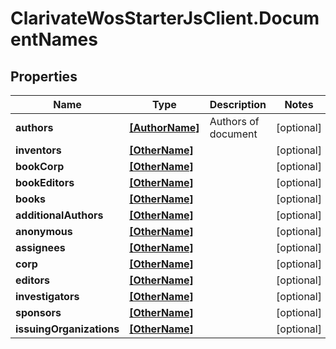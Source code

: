 # ClarivateWosStarterJsClient.DocumentNames

## Properties

Name | Type | Description | Notes
------------ | ------------- | ------------- | -------------
**authors** | [**[AuthorName]**](AuthorName.md) | Authors of document | [optional] 
**inventors** | [**[OtherName]**](OtherName.md) |  | [optional] 
**bookCorp** | [**[OtherName]**](OtherName.md) |  | [optional] 
**bookEditors** | [**[OtherName]**](OtherName.md) |  | [optional] 
**books** | [**[OtherName]**](OtherName.md) |  | [optional] 
**additionalAuthors** | [**[OtherName]**](OtherName.md) |  | [optional] 
**anonymous** | [**[OtherName]**](OtherName.md) |  | [optional] 
**assignees** | [**[OtherName]**](OtherName.md) |  | [optional] 
**corp** | [**[OtherName]**](OtherName.md) |  | [optional] 
**editors** | [**[OtherName]**](OtherName.md) |  | [optional] 
**investigators** | [**[OtherName]**](OtherName.md) |  | [optional] 
**sponsors** | [**[OtherName]**](OtherName.md) |  | [optional] 
**issuingOrganizations** | [**[OtherName]**](OtherName.md) |  | [optional] 


